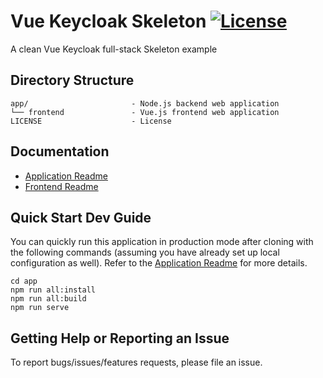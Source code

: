 
# Vue Keycloak Skeleton [![License](https://img.shields.io/badge/License-Apache%202.0-blue.svg)](LICENSE)

A clean Vue Keycloak full-stack Skeleton example

## Directory Structure

    app/                       - Node.js backend web application
    └── frontend               - Vue.js frontend web application
    LICENSE                    - License

## Documentation

* [Application Readme](app/README.md)
* [Frontend Readme](app/frontend/README.md)

## Quick Start Dev Guide

You can quickly run this application in production mode after cloning with the following commands (assuming you have already set up local configuration as well). Refer to the [Application Readme](app/README.md) for more details.

    cd app
    npm run all:install
    npm run all:build
    npm run serve

## Getting Help or Reporting an Issue

To report bugs/issues/features requests, please file an issue.
